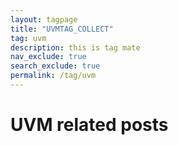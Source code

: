 ```yaml
---
layout: tagpage
title: "UVMTAG_COLLECT"
tag: uvm
description: this is tag mate
nav_exclude: true
search_exclude: true
permalink: /tag/uvm
---
```


# UVM related posts



